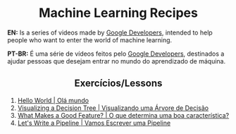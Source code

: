 <h1 align="center">Machine Learning Recipes</h1>
<p><b>EN:</b> Is a series of videos made by <a target="_blank" href="https://www.youtube.com/googledevelopers">Google Developers</a>, intended to help people who want to enter the world of machine learning.</p>  
<p><b>PT-BR:</b> É uma série de vídeos feitos pelo <a target="_blank" href="https://www.youtube.com/googledevelopers">Google Developers</a>, destinados a ajudar pessoas que desejam entrar no mundo do aprendizado de máquina.</p>
<h2 align="center">Exercícios/Lessons</h2>
  <ol>
    <li><a target="_blank" href="./video_01">Hello World | Olá mundo</a></li>
    <li><a target="_blank" href="./video_02">Visualizing a Decision Tree | Visualizando uma Árvore de Decisão</a></li>
    <li><a target="_blank" href="./video_03">What Makes a Good Feature? | O que determina uma boa característica?</a></li>
    <li><a target="_blank" href="./video_04">Let's Write a Pipeline | Vamos Escrever uma Pipeline</a></li>
  </ol>
  
